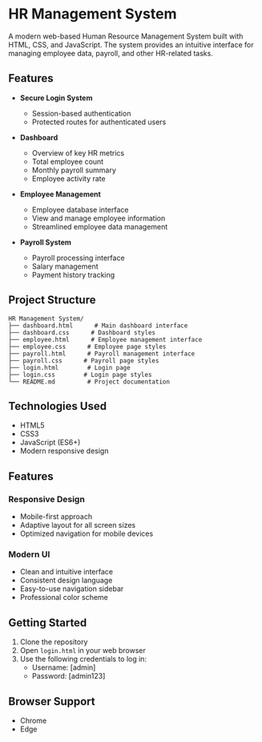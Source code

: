 # HR Management System

A modern web-based Human Resource Management System built with HTML, CSS, and JavaScript. The system provides an intuitive interface for managing employee data, payroll, and other HR-related tasks.

## Features

- **Secure Login System**
  - Session-based authentication
  - Protected routes for authenticated users

- **Dashboard**
  - Overview of key HR metrics
  - Total employee count
  - Monthly payroll summary
  - Employee activity rate

- **Employee Management**
  - Employee database interface
  - View and manage employee information
  - Streamlined employee data management

- **Payroll System**
  - Payroll processing interface
  - Salary management
  - Payment history tracking

## Project Structure

```
HR Management System/
├── dashboard.html      # Main dashboard interface
├── dashboard.css      # Dashboard styles
├── employee.html      # Employee management interface
├── employee.css      # Employee page styles
├── payroll.html      # Payroll management interface
├── payroll.css      # Payroll page styles
├── login.html        # Login page
├── login.css        # Login page styles
└── README.md         # Project documentation
```

## Technologies Used

- HTML5
- CSS3
- JavaScript (ES6+)
- Modern responsive design

## Features

### Responsive Design
- Mobile-first approach
- Adaptive layout for all screen sizes
- Optimized navigation for mobile devices

### Modern UI
- Clean and intuitive interface
- Consistent design language
- Easy-to-use navigation sidebar
- Professional color scheme

## Getting Started

1. Clone the repository
2. Open `login.html` in your web browser
3. Use the following credentials to log in:
   - Username: [admin]
   - Password: [admin123]

## Browser Support

- Chrome
- Edge 
